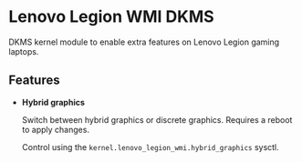 # Lenovo Legion WMI DKMS
DKMS kernel module to enable extra features on Lenovo Legion gaming laptops.

## Features
- **Hybrid graphics**
  
  Switch between hybrid graphics or discrete graphics.
  Requires a reboot to apply changes.

  Control using the `kernel.lenovo_legion_wmi.hybrid_graphics` sysctl.
